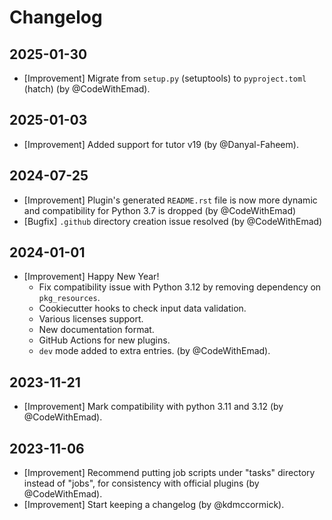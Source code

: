 <!--
Create a changelog entry for every new user-facing change (where the "users" are plugin developers).
Please respect the following instructions:
- Group changes by date, with newest changes first.
- Prefix your changes with either [Bugfix], [Improvement], [Feature], [Security], [Deprecation].
- You may optionally append "(by @<author>)" at the end of the line, where "<author>" is either one (just one)
  of your GitHub username, real name or affiliated organization. -->

# Changelog

## 2025-01-30

- [Improvement] Migrate from `setup.py` (setuptools) to `pyproject.toml` (hatch) (by @CodeWithEmad).

## 2025-01-03

- [Improvement] Added support for tutor v19 (by @Danyal-Faheem).

## 2024-07-25

- [Improvement] Plugin's generated `README.rst` file is now more dynamic and compatibility for Python 3.7 is dropped (by @CodeWithEmad)
- [Bugfix] `.github` directory creation issue resolved (by @CodeWithEmad)

## 2024-01-01

- [Improvement] Happy New Year!
  - Fix compatibility issue with Python 3.12 by removing dependency on `pkg_resources`.
  - Cookiecutter hooks to check input data validation.
  - Various licenses support.
  - New documentation format.
  - GitHub Actions for new plugins.
  - `dev` mode added to extra entries.
  (by @CodeWithEmad).

## 2023-11-21

- [Improvement] Mark compatibility with python 3.11 and 3.12 (by @CodeWithEmad).

## 2023-11-06

- [Improvement] Recommend putting job scripts under "tasks" directory instead of "jobs", for consistency with official plugins (by @CodeWithEmad).
- [Improvement] Start keeping a changelog (by @kdmccormick).
